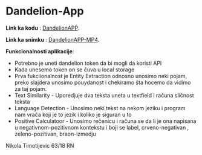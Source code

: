 # Dandelion-App


**Link ka kodu** : [DandelionAPP](https://mega.nz/folder/GDAwFAII#U16kZxfyupsK-C7jrtEdIg).

**Link ka snimku** : [DandelionAPP-MP4]().

**Funkcionalnosti aplikacije**:
+ Potrebno je uneti dandelion token da bi mogli da koristi API
+ Kada unesemo token on se čuva u local storage
+ Prva fukciionalnost je Entity Extraction odnosno unosimo neki pojam, preko slajdera unosimo pouydanost i chekiramo šta hocemo da vidimo za taj pojam.
+ Text Similarity - Uporedjuje dva teksta uneta u textfield i računa sličnost teksta
+ Language Detection - Unosimo neki tekst na nekom jeziku i program nam vrača koji je to jezik i koliko je siguran u to
+ Positive Calculatoor - Unosimo rečenicu i računa se da li je ona napisana u negativnom-pozitivnom kontekstu i boji se label, crveno-negativan , zeleno-pozitivan, braon-izmedju



Nikola Timotijevic 63/18 RN
